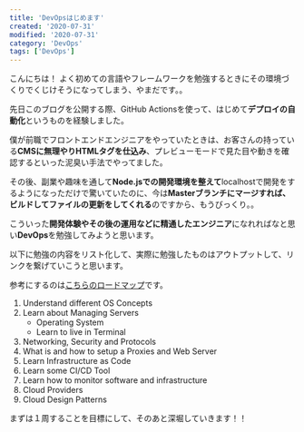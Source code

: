 ```yaml
---
title: 'DevOpsはじめます'
created: '2020-07-31'
modified: '2020-07-31'
category: 'DevOps'
tags: ['DevOps']
---
```


こんにちは！
よく初めての言語やフレームワークを勉強するときにその環境づくりでくじけそうになってしまう、やまだです。。

先日このブログを公開する際、GitHub Actionsを使って、はじめて**デプロイの自動化**というものを経験しました。

僕が前職でフロントエンドエンジニアをやっていたときは、お客さんの持っている**CMSに無理やりHTMLタグを仕込み**、プレビューモードで見た目や動きを確認するといった泥臭い手法でやってました。

その後、副業や趣味を通して**Node.jsでの開発環境を整えて**localhostで開発をするようになっただけで驚いていたのに、今は**Masterブランチにマージすれば、ビルドしてファイルの更新をしてくれる**のですから、もうびっくり。。

こういった**開発体験やその後の運用などに精通したエンジニア**になれればなと思い**DevOps**を勉強してみようと思います。

以下に勉強の内容をリスト化して、実際に勉強したものはアウトプットして、リンクを繋げていこうと思います。

参考にするのは[こちらのロードマップ](https://roadmap.sh/devops)です。

1. Understand different OS Concepts
1. Learn about Managing Servers
	- Operating System
	- Learn to live in Terminal
1. Networking, Security and Protocols
1. What is and how to setup a Proxies and Web Server
1. Learn Infrastructure as Code
1. Learn some CI/CD Tool
1. Learn how to monitor software and infrastructure
1. Cloud Providers
1. Cloud Design Patterns

まずは１周することを目標にして、そのあと深堀していきます！！
